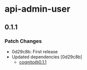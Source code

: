 # api-admin-user

## 0.1.1
### Patch Changes

- 0d29c8b: First release
- Updated dependencies [0d29c8b]
  - cognito@0.1.1
